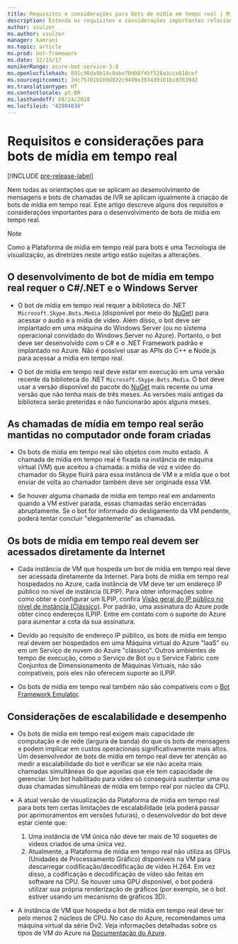 ```yaml
---
title: Requisitos e considerações para bots de mídia em tempo real | Microsoft Docs
description: Entenda os requisitos e considerações importantes relacionados à criação de bots de mídia em tempo real para o Skype, usando o Construtor de bot do SDK para .NET.
author: ssulzer
ms.author: ssulzer
manager: kamrani
ms.topic: article
ms.prod: bot-framework
ms.date: 12/13/17
monikerRange: azure-bot-service-3.0
ms.openlocfilehash: 091c90da9b14c0abe70d08f45f528a3cce818cef
ms.sourcegitcommit: 2dc75701b169d822c9499e393439161bc87639d2
ms.translationtype: HT
ms.contentlocale: pt-BR
ms.lasthandoff: 08/24/2018
ms.locfileid: "42904030"
---
```

# <a name="requirements-and-considerations-for-real-time-media-bots"></a>Requisitos e considerações para bots de mídia em tempo real

[!INCLUDE [pre-release-label](../includes/pre-release-label-v3.md)]

Nem todas as orientações que se aplicam ao desenvolvimento de mensagens e bots de chamadas de IVR se aplicam igualmente à criação de bots de mídia em tempo real. Este artigo descreve alguns dos requisitos e considerações importantes para o desenvolvimento de bots de mídia em tempo real. 

> [!NOTE]
> Como a Plataforma de mídia em tempo real para bots é uma Tecnologia de visualização, as diretrizes neste artigo estão sujeitas a alterações.

## <a name="real-time-media-bot-development-requires-cnet-and-windows-server"></a>O desenvolvimento de bot de mídia em tempo real requer o C#/.NET e o Windows Server

- O bot de mídia em tempo real requer a biblioteca do .NET `Microsoft.Skype.Bots.Media` (disponível por meio do <a href="https://www.nuget.org/" target="_blank">NuGet</a>) para acessar o áudio e a mídia de vídeo. Além disso, o bot deve ser implantado em uma máquina do Windows Server (ou no sistema operacional convidado do Windows Server no Azure). Portanto, o bot deve ser desenvolvido com o C# e o .NET Framework padrão e implantado no Azure. Não é possível usar as APIs do C++ e Node.js para acessar a mídia em tempo real.

- O bot de mídia em tempo real deve estar em execução em uma versão recente da biblioteca do .NET `Microsoft.Skype.Bots.Media`. O bot deve usar a versão disponível do pacote do <a href="https://www.nuget.org/" target="_blank">NuGet</a> mais recente ou uma versão que não tenha mais de três meses. As versões mais antigas da biblioteca serão preteridas e não funcionarão após alguns meses.

## <a name="real-time-media-calls-stay-on-the-machine-where-they-were-created"></a>As chamadas de mídia em tempo real serão mantidas no computador onde foram criadas

- Os bots de mídia em tempo real são objetos com muito estado. A chamada de mídia em tempo real é fixada na instância de máquina virtual (VM) que aceitou a chamada: a mídia de voz e vídeo do chamador do Skype fluirá para essa instância de VM e a mídia que o bot enviar de volta ao chamador também deve ser originada essa VM.

- Se houver alguma chamada de mídia em tempo real em andamento quando a VM estiver parada, essas chamadas serão encerradas abruptamente. Se o bot for informado do desligamento da VM pendente, poderá tentar concluir "elegantemente" as chamadas.

## <a name="real-time-media-bots-must-be-directly-accessible-on-the-internet"></a>Os bots de mídia em tempo real devem ser acessados diretamente da Internet

- Cada instância de VM que hospeda um bot de mídia em tempo real deve ser acessada diretamente da Internet. Para bots de mídia em tempo real hospedados no Azure, cada instância de VM deve ter um endereço IP público no nível de instância (ILPIP). Para obter informações sobre como obter e configurar um ILPIP, confira <a href="/azure/virtual-network/virtual-networks-instance-level-public-ip" target="_blank">Visão geral do IP público no nível de instância (Clássico)</a>. Por padrão, uma assinatura do Azure pode obter cinco endereços ILPIP. Entre em contato com o suporte do Azure para aumentar a cota da sua assinatura.

- Devido ao requisito de endereço IP público, os bots de mídia em tempo real devem ser hospedados em uma Máquina virtual do Azure "IaaS" ou em um Serviço de nuvem do Azure "clássico". Outros ambientes de tempo de execução, como o Serviço de Bot ou o Service Fabric com Conjuntos de Dimensionamento de Máquinas Virtuais, não são compatíveis, pois eles não oferecem suporte ao ILPIP.

- Os bots de mídia em tempo real também não são compatíveis com o [Bot Framework Emulator](../bot-service-debug-emulator.md).

## <a name="scalability-and-performance-considerations"></a>Considerações de escalabilidade e desempenho

- Os bots de mídia em tempo real exigem mais capacidade de computação e de rede (largura de banda) do que os bots de mensagens e podem implicar em custos operacionais significativamente mais altos. Um desenvolvedor de bots de mídia em tempo real deve ter atenção ao medir a escalabilidade do bot e verificar se ele não aceita mais chamadas simultâneas do que aquelas que ele tem capacidade de gerenciar. Um bot habilitado para vídeo só conseguirá sustentar uma ou duas chamadas simultâneas de mídia em tempo real por núcleo da CPU.

- A atual versão de visualização da Plataforma de mídia em tempo real para bots tem certas limitações de escalabilidade (ela poderá passar por aprimoramentos em versões futuras), o desenvolvedor do bot deve estar ciente que: 
  1. Uma instância de VM única não deve ter mais de 10 soquetes de vídeos criados de uma única vez.
  2. Atualmente, a Plataforma de mídia em tempo real não utiliza as GPUs (Unidades de Processamento Gráfico) disponíveis na VM para descarregar codificação/decodificação de vídeo H.264. Em vez disso, a codificação e decodificação de vídeo são feitas em software na CPU. Se houver uma GPU disponível, o bot poderá utilizar sua própria renderização de gráficos (por exemplo, se o bot estiver usando um mecanismo de gráficos 3D).

- A instância de VM que hospeda o bot de mídia em tempo real deve ter pelo menos 2 núcleos de CPU. No caso do Azure, recomendamos uma máquina virtual da série Dv2. Veja informações detalhadas sobre os tipos de VM do Azure na <a href="/azure/virtual-machines/windows/sizes-general" target="_blank">Documentação do Azure</a>. 
